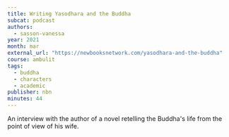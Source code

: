 ```yaml
---
title: Writing Yasodhara and the Buddha
subcat: podcast
authors:
  - sasson-vanessa
year: 2021
month: mar
external_url: "https://newbooksnetwork.com/yasodhara-and-the-buddha"
course: ambulit
tags:
  - buddha
  - characters
  - academic
publisher: nbn
minutes: 44
---
```


An interview with the author of a novel retelling the Buddha's life from the point of view of his wife.
